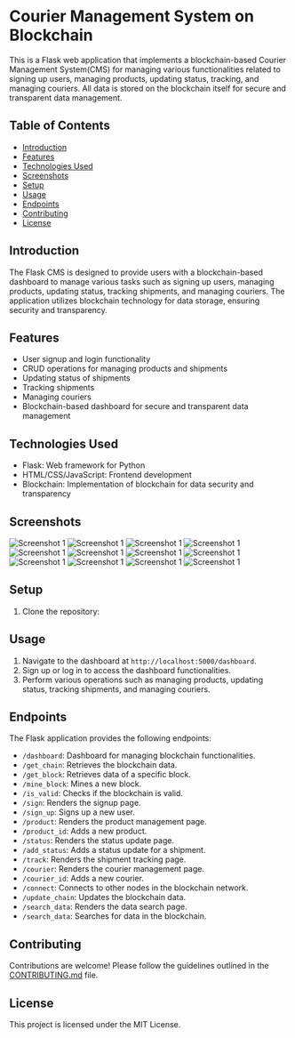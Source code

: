 # Courier Management System on Blockchain

This is a Flask web application that implements a blockchain-based Courier Management System(CMS) for managing various functionalities related to signing up users, managing products, updating status, tracking, and managing couriers. All data is stored on the blockchain itself for secure and transparent data management.

## Table of Contents

- [Introduction](#introduction)
- [Features](#features)
- [Technologies Used](#technologies-used)
- [Screenshots](#screenshots)
- [Setup](#setup)
- [Usage](#usage)
- [Endpoints](#endpoints)
- [Contributing](#contributing)
- [License](#license)

## Introduction

The Flask CMS is designed to provide users with a blockchain-based dashboard to manage various tasks such as signing up users, managing products, updating status, tracking shipments, and managing couriers. The application utilizes blockchain technology for data storage, ensuring security and transparency.

## Features

- User signup and login functionality
- CRUD operations for managing products and shipments
- Updating status of shipments
- Tracking shipments
- Managing couriers
- Blockchain-based dashboard for secure and transparent data management

## Technologies Used

- Flask: Web framework for Python
- HTML/CSS/JavaScript: Frontend development
- Blockchain: Implementation of blockchain for data security and transparency

## Screenshots
![Screenshot 1](screenshots/views.3.png)
![Screenshot 1](screenshots/cms.6.png)
![Screenshot 1](screenshots/views.5.png)
![Screenshot 1](screenshots/views.6.png)
![Screenshot 1](screenshots/views.6.png)
![Screenshot 1](screenshots/cms.1.png)
![Screenshot 1](screenshots/cms.3.png)
![Screenshot 1](screenshots/cms.4.png)
![Screenshot 1](screenshots/cms.5.png)
![Screenshot 1](screenshots/cms.8.png)
![Screenshot 1](screenshots/Settings.1.png)
![Screenshot 1](screenshots/views.1.png)


## Setup

1. Clone the repository:


Usage
-----

1. Navigate to the dashboard at `http://localhost:5000/dashboard`.
2. Sign up or log in to access the dashboard functionalities.
3. Perform various operations such as managing products, updating status, tracking shipments, and managing couriers.

Endpoints
---------

The Flask application provides the following endpoints:

- `/dashboard`: Dashboard for managing blockchain functionalities.
- `/get_chain`: Retrieves the blockchain data.
- `/get_block`: Retrieves data of a specific block.
- `/mine_block`: Mines a new block.
- `/is_valid`: Checks if the blockchain is valid.
- `/sign`: Renders the signup page.
- `/sign_up`: Signs up a new user.
- `/product`: Renders the product management page.
- `/product_id`: Adds a new product.
- `/status`: Renders the status update page.
- `/add_status`: Adds a status update for a shipment.
- `/track`: Renders the shipment tracking page.
- `/courier`: Renders the courier management page.
- `/courier_id`: Adds a new courier.
- `/connect`: Connects to other nodes in the blockchain network.
- `/update_chain`: Updates the blockchain data.
- `/search_data`: Renders the data search page.
- `/search_data`: Searches for data in the blockchain.

Contributing
------------

Contributions are welcome! Please follow the guidelines outlined in the [CONTRIBUTING.md](CONTRIBUTING.md) file.

License
-------

This project is licensed under the MIT License.
